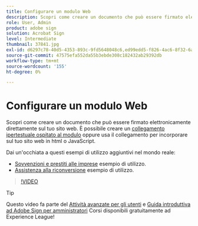 ```yaml
---
title: Configurare un modulo Web
description: Scopri come creare un documento che può essere firmato elettronicamente direttamente sul tuo sito Web
role: User, Admin
product: adobe sign
solution: Acrobat Sign
level: Intermediate
thumbnail: 37841.jpg
exl-id: d6297c78-40d5-4353-893c-9fd5648048c6,ed99edd5-f826-4ac6-8f32-6a4e6e48ddc6
source-git-commit: 47575efa552da55b3ebde308c182432ab29392db
workflow-type: tm+mt
source-wordcount: '155'
ht-degree: 0%

---
```


# Configurare un modulo Web

Scopri come creare un documento che può essere firmato elettronicamente direttamente sul tuo sito web. È possibile creare un [collegamento ipertestuale ospitato al modulo](https://salesforceintegration.na2.echosign.com/public/esignWidget?wid=CBFCIBAA3AAABLblqZhAa5MmTHYoyIwWia3GbWuwgXo0CqUPbm9Fndza1A51v56MP1PP5GL6UzOKpAYQ9RTI*) oppure usa il collegamento per incorporare sul tuo sito web in html o JavaScript.

Dai un&#39;occhiata a questi esempi di utilizzo aggiuntivi nel mondo reale:

* [Sovvenzioni e prestiti alle imprese](https://experienceleague.adobe.com/docs/document-cloud-learn/sign-learning-hub/expand/recipes/gov/usecasegovgrants.html?lang=en) esempio di utilizzo.
* [Assistenza alla riconversione](https://experienceleague.adobe.com/docs/document-cloud-learn/sign-learning-hub/expand/recipes/gov/usecasegovreemployment.html?lang=en) esempio di utilizzo.

>[!VIDEO](https://video.tv.adobe.com/v/37841?hidetitle=true)

>[!TIP]
>
>Questo video fa parte del [Attività avanzate per gli utenti](https://experienceleague.adobe.com/?recommended=Sign-U-1-2020.3) e [Guida introduttiva ad Adobe Sign per amministratori](https://experienceleague.adobe.com/?recommended=Sign-A-1-2020.2) Corsi disponibili gratuitamente ad Experience League!
